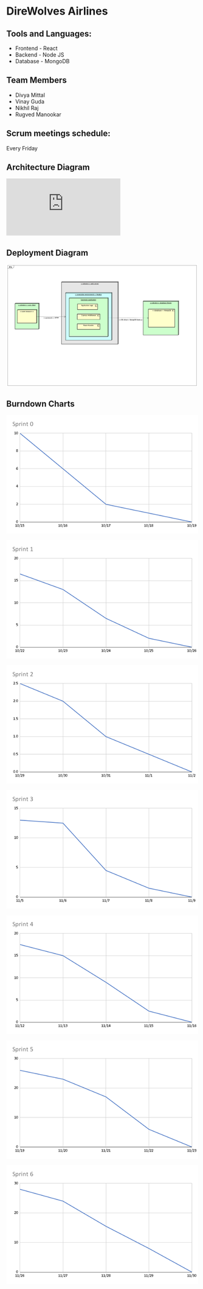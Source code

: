 
# DireWolves Airlines

## Tools and Languages:

* Frontend - React
* Backend - Node JS
* Database - MongoDB

## Team Members

* Divya Mittal
* Vinay Guda
* Nikhil Raj
* Rugved Manookar

## Scrum meetings schedule:

Every Friday

## Architecture Diagram

![Architecture_Diagram](https://github.com/gopinathsjsu/team-project-direwolves/blob/9e903c72ae403dedd5f177e35512704ffd169811/Architecture%20Diagram.pdf)


## Deployment Diagram

![Deployment_Diagram](https://github.com/gopinathsjsu/team-project-direwolves/blob/7d67e07cacf810746d84cf884637f166d211d9f8/Documentation/Deployment%20Diagram/Deployment%20Diagram0.png)

## Burndown Charts

![Burndown_chart_sprint-0](https://github.com/gopinathsjsu/team-project-direwolves/blob/b462bd89a9099fc5a99fde4df7fcb2594c72d8bf/Documentation/Burndown%20Charts/Sprint%200.png)

![Burndown_chart_sprint-1](https://github.com/gopinathsjsu/team-project-direwolves/blob/f8c79bb2e805c3cf68369558f18ab59e5fdd0f02/Documentation/Burndown%20Charts/Sprint%201.png)

![Burndown_chart_sprint-2](https://github.com/gopinathsjsu/team-project-direwolves/blob/f8c79bb2e805c3cf68369558f18ab59e5fdd0f02/Documentation/Burndown%20Charts/Sprint%202.png)

![Burndown_chart_sprint-3](https://github.com/gopinathsjsu/team-project-direwolves/blob/f8c79bb2e805c3cf68369558f18ab59e5fdd0f02/Documentation/Burndown%20Charts/Sprint%203.png)

![Burndown_chart_sprint-4](https://github.com/gopinathsjsu/team-project-direwolves/blob/b462bd89a9099fc5a99fde4df7fcb2594c72d8bf/Documentation/Burndown%20Charts/Sprint%204.png)

![Burndown_chart_sprint-5](https://github.com/gopinathsjsu/team-project-direwolves/blob/b462bd89a9099fc5a99fde4df7fcb2594c72d8bf/Documentation/Burndown%20Charts/Sprint%205.png)

![Burndown_chart_sprint-6](https://github.com/gopinathsjsu/team-project-direwolves/blob/b462bd89a9099fc5a99fde4df7fcb2594c72d8bf/Documentation/Burndown%20Charts/Sprint%206.png)
